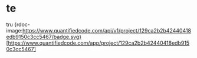 # te
tru
{rdoc-image:https://www.quantifiedcode.com/api/v1/project/129ca2b2b42440418edb9150c3cc5467/badge.svg}[https://www.quantifiedcode.com/app/project/129ca2b2b42440418edb9150c3cc5467]
